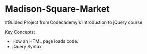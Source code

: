 # Madison-Square-Market

#Guided Project from Codecademy's Introduction to jQuery course

Key Concepts:
- How an HTML page loads code.
- jQuery Syntax

